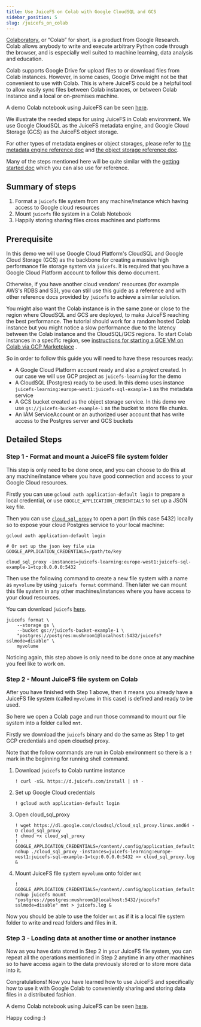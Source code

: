 ```yaml
---
title: Use JuiceFS on Colab with Google CloudSQL and GCS
sidebar_position: 5
slug: /juicefs_on_colab
---
```


[Colaboratory](https://colab.research.google.com), or “Colab” for short, is a product from Google Research. Colab allows
anybody to write and execute arbitrary Python code through the browser, and is especially well suited to machine
learning, data analysis and education.

Colab supports Google Drive for upload files to or download files from Colab instances. However, in some cases, Google
Drive might not be that convenient to use with Colab. This is where JuiceFS could be a helpful tool to allow easily sync
files between Colab instances, or between Colab instance and a local or on-premises machine.

A demo Colab notebook using JuiceFS can be seen [here](https://colab.research.google.com/drive/1wA8vRwqiihXkI6ViDU8Ud868UeYtmCo5).

We illustrate the needed steps for using JuiceFS in Colab environment. We use Google CloudSQL as the JuiceFS metadata
engine, and Google Cloud Storage (GCS) as the JuiceFS object storage.

For other types of metadata engines or object storages, please refer
to [the metadata engine reference doc](../reference/how_to_set_up_metadata_engine.md)
and [the object storage reference doc](../reference/how_to_set_up_object_storage.md).

Many of the steps mentioned here will be quite similar with
the [getting started doc](../getting-started/for_distributed.md)
which you can also use for reference.

## Summary of steps

1. Format a `juicefs` file system from any machine/instance which having access to Google cloud resources
2. Mount `juicefs` file system in a Colab Notebook
3. Happily storing sharing files cross machines and platforms

## Prerequisite

In this demo we will use Google Cloud Platform's CloudSQL and Google Cloud Storage (GCS) as the backbone for creating a
massive high performance file storage system via `juicefs`. It is required that you have a Google Cloud Platform account
to follow this demo document.

Otherwise, if you have another cloud vendors' resources (for example AWS's RDBS and S3), you can still use this guide as
a reference and with other reference docs provided by `juicefs` to achieve a similar solution.

You might also want the Colab instance is in the same zone or close to the region where CloudSQL and GCS are deployed,
to make JuiceFS reaching the best performance. The tutorial should work for a random hosted Colab instance but you might
notice a slow performance due to the latency between the Colab instance and the CloudSQL/GCS regions. To start Colab
instances in a specific region,
see [instructions for starting a GCE VM on Colab via GCP Marketplace](https://research.google.com/colaboratory/marketplace.html)
.

So in order to follow this guide you will need to have these resources ready:

* A Google Cloud Platform account ready and also a *project* created. In our case we will use GCP project
  as `juicefs-learning` for the demo
* A CloudSQL (Postgres) ready to be used. In this demo uses instance
  `juicefs-learning:europe-west1:juicefs-sql-example-1` as the metadata service
* A GCS bucket created as the object storage service. In this demo we use
  `gs://juicefs-bucket-example-1` as the bucket to store file chunks.
* An IAM ServiceAccount or an authorized user account that has write access to the Postgres server and GCS buckets

## Detailed Steps

### Step 1 - Format and mount a JuiceFS file system folder

This step is only need to be done once, and you can choose to do this at any machine/instance where you have good
connection and access to your Google Cloud resources.

Firstly you can use `gcloud auth application-default login` to prepare a local credential, or use `GOOGLE_APPLICATION_CREDENTIALS` to set up a JSON key file.

Then you can use [`cloud_sql_proxy`](https://cloud.google.com/sql/docs/mysql/connect-admin-proxy) to open a port (in
this case 5432) locally so to expose your cloud Postgres service to your local machine:

```shell
gcloud auth application-default login

# Or set up the json key file via GOOGLE_APPLICATION_CREDENTIALS=/path/to/key

cloud_sql_proxy -instances=juicefs-learning:europe-west1:juicefs-sql-example-1=tcp:0.0.0.0:5432
```

Then use the following command to create a new file system with a name as `myvolume` by using `juicefs format` command.
Then later we can mount this file system in any other machines/instances where you have access to your cloud resources.

You can download `juicefs` [here](https://github.com/juicedata/juicefs/releases).

```shell
juicefs format \
    --storage gs \
    --bucket gs://juicefs-bucket-example-1 \
    "postgres://postgres:mushroom1@localhost:5432/juicefs?sslmode=disable" \
    myvolume
```

Noticing again, this step above is only need to be done once at any machine you feel like to work on.

### Step 2 - Mount JuiceFS file system on Colab

After you have finished with Step 1 above, then it means you already have a JuiceFS file system (called `myvolume` in
this case) is defined and ready to be used.

So here we open a Colab page and run those command to mount our file system into a folder called `mnt`.

Firstly we download the `juicefs` binary and do the same as Step 1 to get GCP credentials and open cloudsql proxy.

Note that the follow commands are run in Colab environment so there is a `!` mark in the beginning for running shell command.

1. Download `juicefs` to Colab runtime instance

   ```shell
   ! curl -sSL https://d.juicefs.com/install | sh -
   ```

2. Set up Google Cloud credentials

   ```shell
   ! gcloud auth application-default login
   ```

3. Open cloud_sql_proxy

   ```shell
   ! wget https://dl.google.com/cloudsql/cloud_sql_proxy.linux.amd64 -O cloud_sql_proxy
   ! chmod +x cloud_sql_proxy
   ! GOOGLE_APPLICATION_CREDENTIALS=/content/.config/application_default_credentials.json nohup ./cloud_sql_proxy -instances=juicefs-learning:europe-west1:juicefs-sql-example-1=tcp:0.0.0.0:5432 >> cloud_sql_proxy.log &
   ```

4. Mount JuiceFS file system `myvolumn` onto folder `mnt`

   ```shell
   ! GOOGLE_APPLICATION_CREDENTIALS=/content/.config/application_default_credentials.json nohup juicefs mount  "postgres://postgres:mushroom1@localhost:5432/juicefs?sslmode=disable" mnt > juicefs.log &
   ```

Now you should be able to use the folder `mnt` as if it is a local file system folder to write and read folders and files
in it.

### Step 3 - Loading data at another time or another instance

Now as you have data stored in Step 2 in your JuiceFS file system, you can repeat all the operations mentioned in Step 2
anytime in any other machines so to have access again to the data previously stored or to store more data into it.

Congratulations! Now you have learned how to use JuiceFS and specifically how to use it with Google Colab to
conveniently sharing and storing data files in a distributed fashion.

A demo Colab notebook using JuiceFS can be seen [here](https://colab.research.google.com/drive/1wA8vRwqiihXkI6ViDU8Ud868UeYtmCo5).

Happy coding :)
